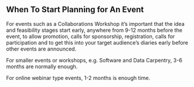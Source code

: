 ## When To Start Planning for An Event
For events such as a Collaborations Workshop it’s important that the idea and feasibility stages start early, anywhere from 9-12 months before the event, to allow promotion, calls for sponsorship, registration, calls for participation and to get this into your target audience’s diaries early before other events are announced. 

For smaller events or workshops, e.g. Software and Data Carpentry, 3-6 months are normally enough.

For online webinar type events, 1-2 months is enough time. 

